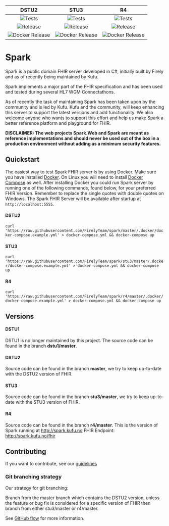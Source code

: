 |DSTU2|STU3|R4
|:-:|:-:|:-:
|![Tests](https://github.com/FirelyTeam/spark/workflows/Tests/badge.svg?branch=develop)|![Tests](https://github.com/FirelyTeam/spark/workflows/Tests/badge.svg?branch=stu3%2Fdevelop)|![Tests](https://github.com/FirelyTeam/spark/workflows/Tests/badge.svg?branch=r4%2Fdevelop)
|![Release](https://github.com/FirelyTeam/spark/workflows/Release/badge.svg)|![Release](https://github.com/FirelyTeam/spark/workflows/Release/badge.svg)|![Release](https://github.com/FirelyTeam/spark/workflows/Release/badge.svg)
|![Docker Release](https://github.com/FirelyTeam/spark/workflows/Docker%20Release/badge.svg)|![Docker Release](https://github.com/FirelyTeam/spark/workflows/Docker%20Release/badge.svg)|![Docker Release](https://github.com/FirelyTeam/spark/workflows/Docker%20Release/badge.svg)

Spark
=====

Spark is a public domain FHIR server developed in C#, initially built by Firely and as of recently being
maintained by Kufu.

Spark implements a major part of the FHIR specification and has been used and tested during several
HL7 WGM Connectathons.

As of recently the task of maintaining Spark has been taken upon by the community and is led by Kufu.
Kufu and the community, will keep enhancing this server to support the latest versions and add functionality.
We also welcome anyone who wants to support this effort and help us make Spark a better reference
platform and playground for FHIR.

**DISCLAIMER: The web projects Spark.Web and Spark are meant as reference implementations and should never be used out of the box in a production environment without adding as a minimum security features.**

## Quickstart
The easiest way to test Spark FHIR server is by using Docker. Make sure you have installed [Docker](https://docs.docker.com/install/). On Linux you will need to install [Docker Compose](https://docs.docker.com/compose/install/) as well. After installing Docker you could run Spark server by running one of the following commands, found below, for your preferred FHIR Version. Remember to replace the single quotes with double quotes on Windows. The Spark FHIR Server will be available after startup at `http://localhost:5555`.

#### DSTU2
`curl 'https://raw.githubusercontent.com/FirelyTeam/spark/master/.docker/docker-compose.example.yml' > docker-compose.yml && docker-compose up`

#### STU3
`curl 'https://raw.githubusercontent.com/FirelyTeam/spark/stu3/master/.docker/docker-compose.example.yml' > docker-compose.yml && docker-compose up`

#### R4
`curl 'https://raw.githubusercontent.com/FirelyTeam/spark/r4/master/.docker/docker-compose.example.yml' > docker-compose.yml && docker-compose up`

## Versions

#### DSTU1
DSTU1 is no longer maintained by this project. The source code can be found in the branch **dstu1/master**.

#### DSTU2
Source code can be found in the branch **master**, we try to keep up-to-date with the DSTU2 version of FHIR.

#### STU3
Source code can be found in the branch **stu3/master**, we try to keep up-to-date with the STU3 version of FHIR.

#### R4
Source code can be found in the branch **r4/master**. This is the version of Spark running at http://spark.kufu.no
FHIR Endpoint: http://spark.kufu.no/fhir

## Contributing
If you want to contribute, see our [guidelines](https://github.com/furore-fhir/spark/wiki/Contributing)

### Git branching strategy
Our strategy for git branching:

Branch from the master branch which contains the DSTU2 version, unless the feature or bug fix is considered for a specific version of FHIR then branch from either stu3/master or r4/master.

See [GitHub flow](https://guides.github.com/introduction/flow/) for more information.

